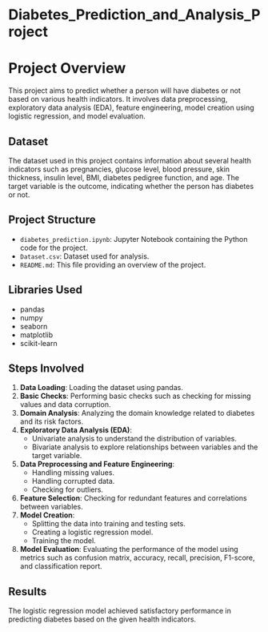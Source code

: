 # Diabetes_Prediction_and_Analysis_Project
# Project Overview

This project aims to predict whether a person will have diabetes or not based on various health indicators. It involves data preprocessing, exploratory data analysis (EDA), feature engineering, model creation using logistic regression, and model evaluation.

## Dataset
The dataset used in this project contains information about several health indicators such as pregnancies, glucose level, blood pressure, skin thickness, insulin level, BMI, diabetes pedigree function, and age. The target variable is the outcome, indicating whether the person has diabetes or not.

## Project Structure
- `diabetes_prediction.ipynb`: Jupyter Notebook containing the Python code for the project.
- `Dataset.csv`: Dataset used for analysis.
- `README.md`: This file providing an overview of the project.

## Libraries Used
- pandas
- numpy
- seaborn
- matplotlib
- scikit-learn

## Steps Involved
1. **Data Loading**: Loading the dataset using pandas.
2. **Basic Checks**: Performing basic checks such as checking for missing values and data corruption.
3. **Domain Analysis**: Analyzing the domain knowledge related to diabetes and its risk factors.
4. **Exploratory Data Analysis (EDA)**:
   - Univariate analysis to understand the distribution of variables.
   - Bivariate analysis to explore relationships between variables and the target variable.
5. **Data Preprocessing and Feature Engineering**:
   - Handling missing values.
   - Handling corrupted data.
   - Checking for outliers.
6. **Feature Selection**: Checking for redundant features and correlations between variables.
7. **Model Creation**:
   - Splitting the data into training and testing sets.
   - Creating a logistic regression model.
   - Training the model.
8. **Model Evaluation**: Evaluating the performance of the model using metrics such as confusion matrix, accuracy, recall, precision, F1-score, and classification report.

## Results
The logistic regression model achieved satisfactory performance in predicting diabetes based on the given health indicators.
